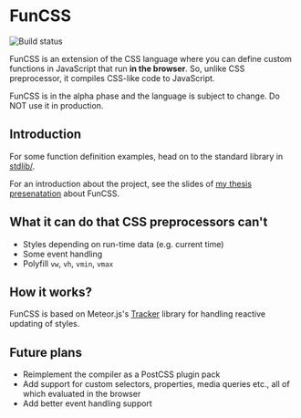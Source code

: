 # FunCSS

![Build status](https://travis-ci.org/funcss-lang/funcss.svg)

FunCSS is an extension of the CSS language where you can define custom functions in JavaScript that run **in the browser**. So, unlike CSS preprocessor, it compiles CSS-like code to JavaScript.

FunCSS is in the alpha phase and the language is subject to change. Do NOT use it in production.

## Introduction

For some function definition examples, head on to the standard library in [stdlib/](https://github.com/funcss-lang/funcss/tree/master/stdlib/vanilla-1.0.0.fcss).

For an introduction about the project, see the slides of [my thesis presenatation](http://cie.web.elte.hu/funcss/slideshow) about FunCSS.

## What it can do that CSS preprocessors can't

* Styles depending on run-time data (e.g. current time)
* Some event handling
* Polyfill `vw`, `vh`, `vmin`, `vmax`

## How it works?

FunCSS is based on Meteor.js's [Tracker](https://meteor.com/projects/tracker) library for handling reactive updating of styles.

## Future plans

* Reimplement the compiler as a PostCSS plugin pack
* Add support for custom selectors, properties, media queries etc., all of which evaluated in the browser
* Add better event handling support


